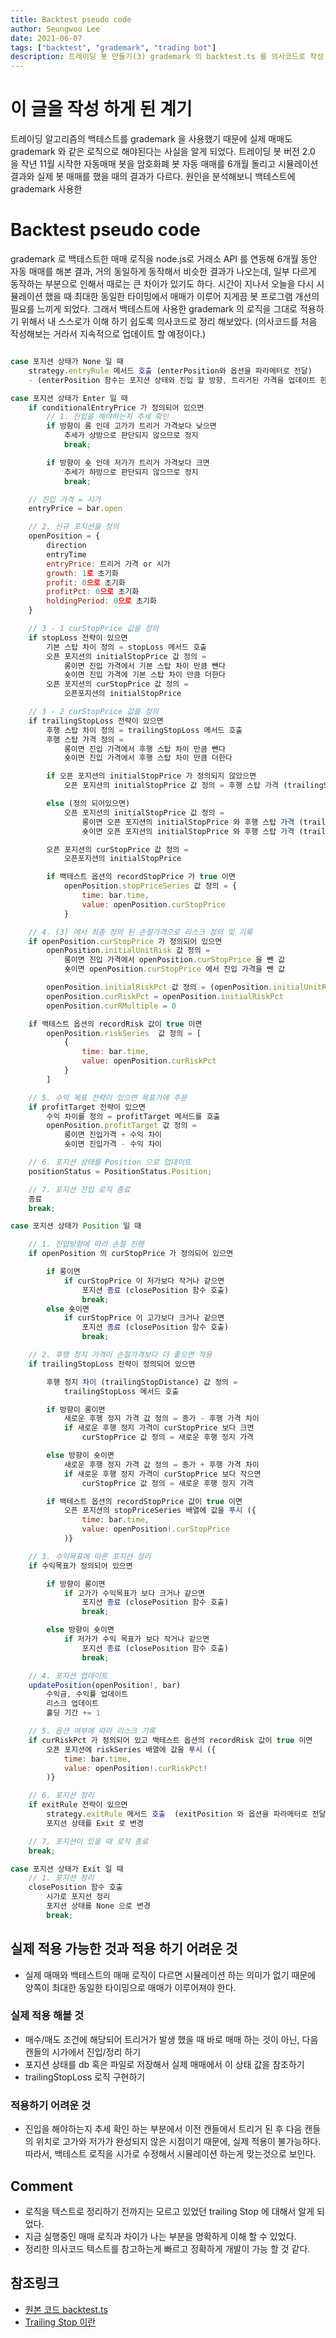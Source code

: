 ```yaml
---
title: Backtest pseudo code
author: Seungwoo Lee
date: 2021-06-07
tags: ["backtest", "grademark", "trading bot"]
description: 트레이딩 봇 만들기(3) grademark 의 backtest.ts 를 의사코드로 작성
---
```


# 이 글을 작성 하게 된 계기 
트레이딩 알고리즘의 백테스트를 grademark 을 사용했기 때문에 실제 매매도 grademark 와 같은 로직으로 해야된다는 사실을 알게 되었다. 트레이딩 봇 버전 2.0 을 
작년 11월 시작한 자동매매 봇을 
암호화폐 봇 자동 매매를 6개월 돌리고 시뮬레이션 결과와 실제 봇 매매를 했을 때의 결과가 다르다. 원인을 분석해보니 백테스트에 grademark 사용한 

# Backtest pseudo code
grademark 로 백테스트한 매매 로직을 node.js로 거래소 API 를 연동해 6개월 동안 자동 매매를 해본 결과, 거의 동일하게 동작해서 비슷한 결과가 나오는데, 일부 다르게 동작하는 부분으로 인해서 때로는 큰 차이가 있기도 하다. 시간이 지나서 오늘을 다시 시뮬레이션 했을 때 최대한 동일한 타이밍에서 매매가 이루어 지게끔 봇 프로그램 개선의 필요를 느끼게 되었다. 그래서 백테스트에 사용한 grademark 의 로직을 그대로 적용하기 위해서 내 스스로가 이해 하기 쉽도록 의사코드로 정리 해보았다. (의사코드를 처음 작성해보는 거라서 지속적으로 업데이트 할 예정이다.)


```js

case 포지션 상태가 None 일 때
    strategy.entryRule 메서드 호출 (enterPosition와 옵션을 파라메터로 전달)
    - (enterPosition 함수는 포지션 상태와 진입 할 방향, 트리거된 가격을 업데이트 한다, 바로 진입 x) 

case 포지션 상태가 Enter 일 때
    if conditionalEntryPrice 가 정의되어 있으면
        // 1. 진입을 해야하는지 추세 확인 
        if 방향이 롱 인데 고가가 트리거 가격보다 낮으면
            추세가 상방으로 판단되지 않으므로 정지
            break;

        if 방향이 숏 인데 저가가 트리거 가격보다 크면
            추세가 하방으로 판단되지 않으므로 정지
            break;

    // 진입 가격 = 시가
    entryPrice = bar.open

    // 2. 신규 포지션을 정의
    openPosition = {
        direction
        entryTime
        entryPrice: 트리거 가격 or 시가 
        growth: 1로 초기화
        profit: 0으로 초기화
        profitPct: 0으로 초기화
        holdingPeriod: 0으로 초기화
    }

    // 3 - 1 curStopPrice 값을 정의
    if stopLoss 전략이 있으면
        기본 스탑 차이 정의 = stopLoss 메서드 호출
        오픈 포지션의 initialStopPrice 값 정의 = 
            롱이면 진입 가격에서 기본 스탑 차이 만큼 뺀다
            숏이면 진입 가격에 기본 스탑 차이 만큼 더한다 
        오픈 포지션의 curStopPrice 값 정의 = 
            오픈포지션의 initialStopPrice

    // 3 - 2 curStopPrice 값을 정의
    if trailingStopLoss 전략이 있으면
        후행 스탑 차이 정의 = trailingStopLoss 메서드 호출 
        후행 스탑 가격 정의 = 
            롱이면 진입 가격에서 후행 스탑 차이 만큼 뺀다
            숏이면 진입 가격에서 후행 스탑 차이 만큼 더한다

        if 오픈 포지션의 initialStopPrice 가 정의되지 않았으면 
            오픈 포지션의 initialStopPrice 값 정의 = 후행 스탑 가격 (trailingStopPrice)

        else (정의 되어있으면)
            오픈 포지션의 initialStopPrice 값 정의 =
                롱이면 오픈 포지션의 initialStopPrice 와 후행 스탑 가격 (trailingStopPrice) 중 큰 값
                숏이면 오픈 포지션의 initialStopPrice 와 후행 스탑 가격 (trailingStopPrice) 중 작은 값

        오픈 포지션의 curStopPrice 값 정의 = 
            오픈포지션의 initialStopPrice

        if 백테스트 옵션의 recordStopPrice 가 true 이면 
            openPosition.stopPriceSeries 값 정의 = {
                time: bar.time,
                value: openPosition.curStopPrice
            }

    // 4. (3) 에서 최종 정의 된 손절가격으로 리스크 정의 및 기록
    if openPosition.curStopPrice 가 정의되어 있으면 
        openPosition.initialUnitRisk 값 정의 = 
            롱이면 진입 가격에서 openPosition.curStopPrice 을 뺀 값
            숏이면 openPosition.curStopPrice 에서 진입 가격을 뺀 값

        openPosition.initialRiskPct 값 정의 = (openPosition.initialUnitRisk  / 진입가격) * 100
        openPosition.curRiskPct = openPosition.initialRiskPct 
        openPosition.curRMultiple = 0

    if 백테스트 옵션의 recordRisk 값이 true 이면
        openPosition.riskSeries  값 정의 = [
            {
                time: bar.time,
                value: openPosition.curRiskPct
            }
        ]

    // 5. 수익 목표 전략이 있으면 목표가에 주문 
    if profitTarget 전략이 있으면 
        수익 차이를 정의 = profitTarget 메서드를 호출 
        openPosition.profitTarget 값 정의 = 
            롱이면 진입가격 + 수익 차이 
            숏이면 진입가격 - 수익 차이

    // 6. 포지션 상태를 Position 으로 업데이트
    positionStatus = PositionStatus.Position;

    // 7. 포지션 진입 로직 종료
    종료 
    break; 

case 포지션 상태가 Position 일 때

    // 1. 진입방향에 따라 손절 진행 
    if openPosition 의 curStopPrice 가 정의되어 있으면

        if 롱이면
            if curStopPrice 이 저가보다 작거나 같으면 
                포지션 종료 (closePosition 함수 호출)
                break; 
        else 숏이면  
            if curStopPrice 이 고가보다 크거나 같으면
                포지션 종료 (closePosition 함수 호출)
                break;

    // 2. 후행 정지 가격이 손절가격보다 더 좋으면 적용 
    if trailingStopLoss 전략이 정의되어 있으면

        후행 정지 차이 (trailingStopDistance) 값 정의 =
            trailingStopLoss 메서드 호출 

        if 방향이 롱이면 
            새로운 후행 정지 가격 값 정의 = 종가 - 후행 가격 차이
            if 새로운 후행 정지 가격이 curStopPrice 보다 크면
                curStopPrice 값 정의 = 새로운 후행 정지 가격 

        else 방향이 숏이면
            새로운 후행 정지 가격 값 정의 = 종가 + 후행 가격 차이
            if 새로운 후행 정지 가격이 curStopPrice 보다 작으면
                curStopPrice 값 정의 = 새로운 후행 정지 가격 

        if 백테스트 옵션의 recordStopPrice 값이 true 이면
            오픈 포지션의 stopPriceSeries 배열에 값을 푸시 ({
                time: bar.time,
                value: openPosition!.curStopPrice
            )}

    // 3. 수익목표에 따른 포지션 정리 
    if 수익목표가 정의되어 있으면

        if 방향이 롱이면
            if 고가가 수익목표가 보다 크거나 같으면
                포지션 종료 (closePosition 함수 호출)
                break;

        else 방향이 숏이면
            if 저가가 수익 목표가 보다 작거나 같으면
                포지션 종료 (closePosition 함수 호출)
                break;

    // 4. 포지션 업데이트
    updatePosition(openPosition!, bar)
        수익금, 수익률 업데이트
        리스크 업데이트
        홀딩 기간 += 1

    // 5. 옵션 여부에 따라 리스크 기록 
    if curRiskPct 가 정의되어 있고 백테스트 옵션의 recordRisk 값이 true 이면
        오픈 포지션에 riskSeries 배열에 값을 푸시 ({
            time: bar.time,
            value: openPosition!.curRiskPct!
        )}

    // 6. 포지션 정리
    if exitRule 전략이 있으면
        strategy.exitRule 메서드 호출  (exitPosition 와 옵션을 파라메터로 전달)
        포지션 상태를 Exit 로 변경

    // 7. 포지션이 있을 때 로직 종료 
    break;

case 포지션 상태가 Exit 일 때
    // 1. 포지션 정리 
    closePosition 함수 호출 
        시가로 포지션 정리
        포지션 상태를 None 으로 변경
        break;
```

## 실제 적용 가능한 것과 적용 하기 어려운 것
* 실제 매매와 백테스트의 매매 로직이 다르면 시뮬레이션 하는 의미가 없기 때문에 양쪽이 최대한 동일한 타이밍으로 매매가 이루어져야 한다.
### 실제 적용 해볼 것 
* 매수/매도 조건에 해당되어 트리거가 발생 했을 때 바로 매매 하는 것이 아닌, 다음 캔들의 시가에서 진입/정리 하기
* 포지션 상태를 db 혹은 파일로 저장해서 실제 매매에서 이 상태 값을 참조하기
* trailingStopLoss 로직 구현하기

### 적용하기 어려운 것
* 진입을 해야하는지 추세 확인 하는 부분에서 이전 캔들에서 트리거 된 후 다음 캔들의 위치로 고가와 저가가 완성되지 않은 시점이기 때문에, 실제 적용이 불가능하다. 따라서, 백테스트 로직을 시가로 수정해서 시뮬레이션 하는게 맞는것으로 보인다.

## Comment

* 로직을 텍스트로 정리하기 전까지는 모르고 있었던 trailing Stop 에 대해서 알게 되었다.
* 지금 실행중인 매매 로직과 차이가 나는 부분을 명확하게 이해 할 수 있었다. 
* 정리한 의사코드 텍스트를 참고하는게 빠르고 정확하게 개발이 가능 할 것 같다.

## 참조링크
* [원본 코드 backtest.ts](https://github.com/Grademark/grademark/blob/0ce580cfa1c9d56e9f0788ce97f9b8f4df2eea21/src/lib/backtest.ts)
* [Trailing Stop 이란](https://www.thebalance.com/trailing-stop-1031394)